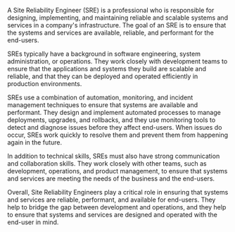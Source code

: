A Site Reliability Engineer (SRE) is a professional who is responsible for designing, implementing, and maintaining reliable and scalable systems and services in a company's infrastructure. The goal of an SRE is to ensure that the systems and services are available, reliable, and performant for the end-users.

SREs typically have a background in software engineering, system administration, or operations. They work closely with development teams to ensure that the applications and systems they build are scalable and reliable, and that they can be deployed and operated efficiently in production environments.

SREs use a combination of automation, monitoring, and incident management techniques to ensure that systems are available and performant. They design and implement automated processes to manage deployments, upgrades, and rollbacks, and they use monitoring tools to detect and diagnose issues before they affect end-users. When issues do occur, SREs work quickly to resolve them and prevent them from happening again in the future.

In addition to technical skills, SREs must also have strong communication and collaboration skills. They work closely with other teams, such as development, operations, and product management, to ensure that systems and services are meeting the needs of the business and the end-users.

Overall, Site Reliability Engineers play a critical role in ensuring that systems and services are reliable, performant, and available for end-users. They help to bridge the gap between development and operations, and they help to ensure that systems and services are designed and operated with the end-user in mind.
